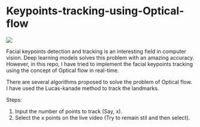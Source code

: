 # Keypoints-tracking-using-Optical-flow

![](Landmarks_tracking.gif)


Facial keypoints detection and tracking is an interesting field in computer vision. Deep learning models solves this problem with an amazing accuracy. However, in this repo, I have tried to implement the facial keypoints tracking using the concept of Optical flow in real-time. 

There are several algorithms proposed to solve the problem of Optical flow. I have used the Lucas-kanade method to track the landmarks. 

Steps:
1. Input the number of points to track (Say, x). 
2. Select the x points on the live video (Try to remain stil and then select). 
